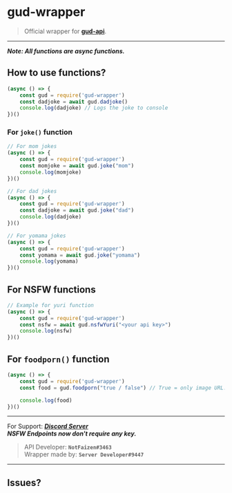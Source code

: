# gud-wrapper
> Official wrapper for **[gud-api]**.

---

***Note: All functions are async functions.***

## How to use functions?
```js
(async () => {
    const gud = require('gud-wrapper')
    const dadjoke = await gud.dadjoke()
    console.log(dadjoke) // Logs the joke to console
})()
```
### For `joke()` function
```js
// For mom jokes 
(async () => {
    const gud = require('gud-wrapper')
    const momjoke = await gud.joke("mom")
    console.log(momjoke)
})()

// For dad jokes
(async () => {
    const gud = require('gud-wrapper')
    const dadjoke = await gud.joke("dad")
    console.log(dadjoke)
})()

// For yomama jokes
(async () => {
    const gud = require('gud-wrapper')
    const yomama = await gud.joke("yomama")
    console.log(yomama)
})()
```
## For NSFW functions
```js
// Example for yuri function
(async () => {
    const gud = require('gud-wrapper')
    const nsfw = await gud.nsfwYuri("<your api key>")
    console.log(nsfw)
})()
```
## For `foodporn()` function
```js
(async () => {
    const gud = require('gud-wrapper')
    const food = gud.foodporn("true / false") // True = only image URL.

    console.log(food)
})()
```
---
For Support: ***[Discord Server]*** <br>
***NSFW Endpoints now don't require any key.***

> API Developer: **`NotFaizen#3463`**<br>
> Wrapper made by: **`Server Developer#9447`**
---
## Issues?
> 

[Discord Server]: https://discord.gg/HbWpEAcmFk
[gud-api]: https://gud-api.gofaizen.repl.co